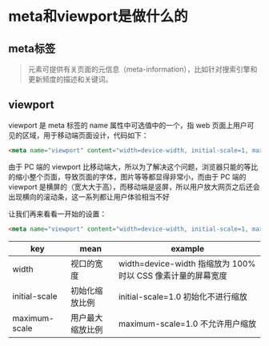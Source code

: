 # meta和viewport是做什么的

## meta标签

> 元素可提供有关页面的元信息（meta-information），比如针对搜索引擎和更新频度的描述和关键词。

## viewport

viewport 是 meta 标签的 name 属性中可选值中的一个，指 web 页面上用户可见的区域，用于移动端页面设计，代码如下：

```html
<meta name="viewport" content="width=device-width, initial-scale=1, maximum-scale=1">
```

由于 PC 端的 viewport 比移动端大，所以为了解决这个问题，浏览器只能的等比的缩小整个页面，导致页面的字体，图片等等都显得非常小，而由于 PC 端的 viewport 是横屏的（宽大大于高），而移动端是竖屏，所以用户放大网页之后还会出现横向的滚动条，这一系列都让用户体验相当不好

让我们再来看看一开始的设置：

```html
<meta name="viewport" content="width=device-width, initial-scale=1, maximum-scale=1">
```
<table><thead><tr><th>key</th><th>mean</th><th>example</th></tr></thead><tbody><tr><td>width</td><td>视口的宽度</td><td>width=device-width 指缩放为 100% 时以 CSS 像素计量的屏幕宽度</td></tr><tr><td>initial-scale</td><td>初始化缩放比例</td><td>initial-scale=1.0 初始化不进行缩放</td></tr><tr><td>maximum-scale</td><td>用户最大缩放比例</td><td>maximum-scale=1.0 不允许用户缩放</td></tr></tbody></table>

